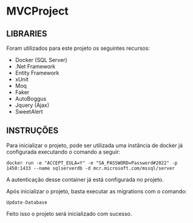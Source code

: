 # MVCProject

LIBRARIES
-----------------
Foram utilizados para este projeto os seguintes recursos:
- Docker (SQL Server)
- .Net Framework
- Entity Framework
- xUnit
- Moq
- Faker
- AutoBoggus
- Jquery (Ajax)
- SweetAlert

INSTRUÇÕES
---------------------
Para inicializar o projeto, pode ser utilizada uma instância de docker já configurada executando o comando a seguir:
```
docker run -e "ACCEPT_EULA=Y" -e "SA_PASSWORD=Password#2022" -p 1450:1433 --name sqlserverdb -d mcr.microsoft.com/mssql/server
```

A autenticação desse container já está configurada no projeto.

Após inicializar o projeto, basta executar as migrations com o comando:
```
Update-Database
```
Feito isso o projeto será inicializado com sucesso.
